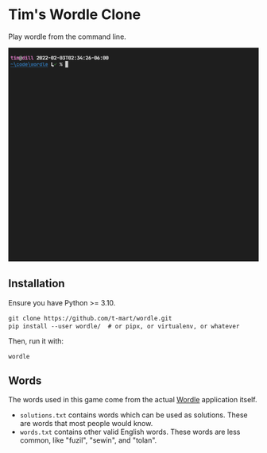 # Tim's Wordle Clone

Play wordle from the command line.

![Demonstration of the program](docs/demo.gif)

## Installation

Ensure you have Python >= 3.10.

```shell
git clone https://github.com/t-mart/wordle.git
pip install --user wordle/  # or pipx, or virtualenv, or whatever
```

Then, run it with:

```
wordle
```

## Words

The words used in this game come from the actual [Wordle](https://www.powerlanguage.co.uk/wordle/)
application itself.

- `solutions.txt` contains words which can be used as solutions. These are words that most people
  would know.
- `words.txt` contains other valid English words. These words are less common, like "fuzil",
  "sewin", and "tolan".
